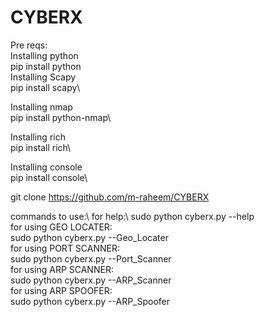 # CYBERX
Pre reqs:\
Installing python\
    pip install python\
Installing Scapy \
    pip install scapy\

Installing nmap\
    pip install python-nmap\

Installing rich \
    pip install rich\

Installing console\
    pip install console\
    
    
git clone https://github.com/m-raheem/CYBERX

commands to use:\ 
for help:\ 
   sudo python cyberx.py --help\
for using GEO LOCATER: \
    sudo python cyberx.py --Geo_Locater \
for using PORT SCANNER: \
    sudo python cyberx.py --Port_Scanner \
for using ARP SCANNER: \
    sudo python cyberx.py --ARP_Scanner \
for using ARP SPOOFER: \
    sudo python cyberx.py --ARP_Spoofer      


